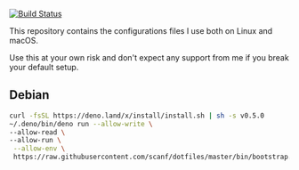 [![Build Status](https://travis-ci.org/scanf/dotfiles.svg?branch=master)](https://travis-ci.org/scanf/dotfiles)

This repository contains the configurations files I use both on Linux and
macOS.

Use this at your own risk and don't expect any support from me if you break
your default setup.

## Debian

```sh
curl -fsSL https://deno.land/x/install/install.sh | sh -s v0.5.0
~/.deno/bin/deno run --allow-write \
--allow-read \
--allow-run \
 --allow-env \
 https://raw.githubusercontent.com/scanf/dotfiles/master/bin/bootstrap.ts
```
